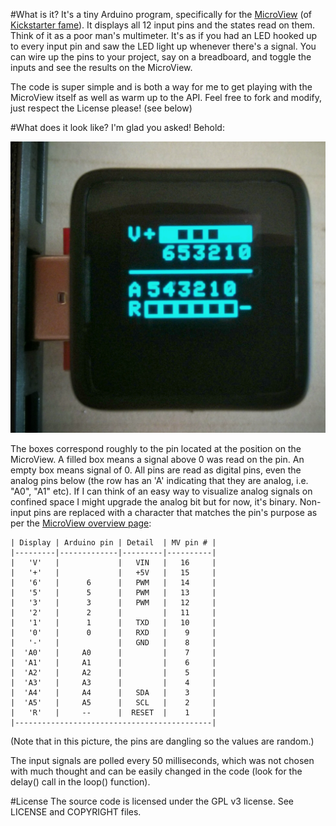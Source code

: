 #What is it?
It's a tiny Arduino program, specifically for the [MicroView](https://www.sparkfun.com/products/12923) (of [Kickstarter fame](https://www.kickstarter.com/projects/1516846343/microview-chip-sized-arduino-with-built-in-oled-di)). It displays all 12 input pins and the states read on them. Think of it as a poor man's multimeter. It's as if you had an LED hooked up to every input pin and saw the LED light up whenever there's a signal. You can wire up the pins to your project, say on a breadboard, and toggle the inputs and see the results on the MicroView.

The code is super simple and is both a way for me to get playing with the MicroView itself as well as warm up to the API. Feel free to fork and modify, just respect the License please! (see below)

#What does it look like?
I'm glad you asked! Behold:

![MicroView displaying all input pin states](https://raw.githubusercontent.com/galaktor/microview_pins/master/preview.jpg)

The boxes correspond roughly to the pin located at the position on the MicroView. A filled box means a signal above 0 was read on the pin. An empty box means signal of 0. All pins are read as digital pins, even the analog pins below (the row has an 'A' indicating that they are analog, i.e. "A0", "A1" etc). If I can think of an easy way to visualize analog signals on confined space I might upgrade the analog bit but for now, it's binary. 
Non-input pins are replaced with a character that matches the pin's purpose as per the [MicroView overview page](http://learn.microview.io/intro/general-overview-of-microview.html):

    | Display | Arduino pin | Detail  | MV pin # |    
    |---------|-------------|---------|----------|
    |   'V'   |             |   VIN   |   16     |
    |   '+'   |             |   +5V   |   15     |
    |   '6'   |      6      |   PWM   |   14     |
    |   '5'   |      5      |   PWM   |   13     |
    |   '3'   |      3      |   PWM   |   12     |
    |   '2'   |      2      |         |   11     |
    |   '1'   |      1      |   TXD   |   10     |
    |   '0'   |      0      |   RXD   |    9     |
    |   '-'   |             |   GND   |    8     |
    |  'A0'   |     A0      |         |    7     |
    |  'A1'   |     A1      |         |    6     |
    |  'A2'   |     A2      |         |    5     |
    |  'A3'   |     A3      |         |    4     |
    |  'A4'   |     A4      |   SDA   |    3     |
    |  'A5'   |     A5      |   SCL   |    2     |
    |   'R'   |     --      |  RESET  |    1     |
    |--------------------------------------------|

(Note that in this picture, the pins are dangling so the values are random.)

The input signals are polled every 50 milliseconds, which was not chosen with much thought and can be easily changed in the code (look for the delay() call in the loop() function).

#License
The source code is licensed under the GPL v3 license. See LICENSE and COPYRIGHT files.
